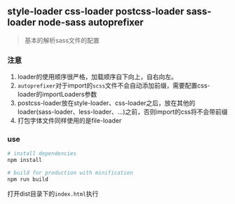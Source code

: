 ## style-loader css-loader postcss-loader sass-loader node-sass autoprefixer
> 基本的解析sass文件的配置

### 注意
1. loader的使用顺序很严格，加载顺序自下向上，自右向左。
2. `autoprefixer`对于import的`scss`文件不会自动添加前缀，需要配置css-loader的importLoaders参数
3. postcss-loader放在style-loader、css-loader之后，放在其他的loader(sass-loader、less-loader、...)之前，否则import的css将不会带前缀
4. 打包字体文件同样使用的是file-loader

### use
``` bash
# install dependencies
npm install

# build for production with minification
npm run build
```
打开dist目录下的`index.html`执行
